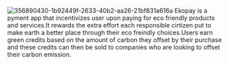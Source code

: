 ![356890430-1b92449f-2633-40b2-aa26-21bf831a616a](https://github.com/user-attachments/assets/7a97f3c7-3436-4be2-a85f-436f61e3ee0d)
Ekopay is a pyment app that incentivizes user upon paying for eco friendly products and services.It rewards the extra effort each responsible cirtizen put to make earth a better place through their eco freindly choices.Users earn green credits based on the amount of carbon they offset by their purchase and these credits can then be sold to companies who are looking to offset their carbon emission.
